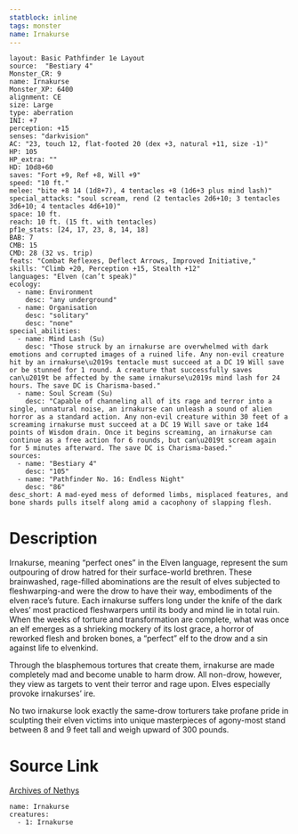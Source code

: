 ```yaml
---
statblock: inline
tags: monster
name: Irnakurse
---
```

```statblock
layout: Basic Pathfinder 1e Layout
source:  "Bestiary 4"
Monster_CR: 9
name: Irnakurse
Monster_XP: 6400
alignment: CE
size: Large
type: aberration
INI: +7
perception: +15
senses: "darkvision"
AC: "23, touch 12, flat-footed 20 (dex +3, natural +11, size -1)"
HP: 105
HP_extra: ""
HD: 10d8+60
saves: "Fort +9, Ref +8, Will +9"
speed: "10 ft."
melee: "bite +8 14 (1d8+7), 4 tentacles +8 (1d6+3 plus mind lash)"
special_attacks: "soul scream, rend (2 tentacles 2d6+10; 3 tentacles 3d6+10; 4 tentacles 4d6+10)"
space: 10 ft.
reach: 10 ft. (15 ft. with tentacles)
pf1e_stats: [24, 17, 23, 8, 14, 18]
BAB: 7
CMB: 15
CMD: 28 (32 vs. trip)
feats: "Combat Reflexes, Deflect Arrows, Improved Initiative,"
skills: "Climb +20, Perception +15, Stealth +12"
languages: "Elven (can’t speak)"
ecology:
  - name: Environment
    desc: "any underground"
  - name: Organisation
    desc: "solitary"
    desc: "none"
special_abilities:
  - name: Mind Lash (Su)
    desc: "Those struck by an irnakurse are overwhelmed with dark emotions and corrupted images of a ruined life. Any non-evil creature hit by an irnakurse\u2019s tentacle must succeed at a DC 19 Will save or be stunned for 1 round. A creature that successfully saves can\u2019t be affected by the same irnakurse\u2019s mind lash for 24 hours. The save DC is Charisma-based."
  - name: Soul Scream (Su)
    desc: "Capable of channeling all of its rage and terror into a single, unnatural noise, an irnakurse can unleash a sound of alien horror as a standard action. Any non-evil creature within 30 feet of a screaming irnakurse must succeed at a DC 19 Will save or take 1d4 points of Wisdom drain. Once it begins screaming, an irnakurse can continue as a free action for 6 rounds, but can\u2019t scream again for 5 minutes afterward. The save DC is Charisma-based."
sources:
  - name: "Bestiary 4"
    desc: "105"
  - name: "Pathfinder No. 16: Endless Night"
    desc: "86"
desc_short: A mad-eyed mess of deformed limbs, misplaced features, and bone shards pulls itself along amid a cacophony of slapping flesh.
```
# Description
Irnakurse, meaning “perfect ones” in the Elven language, represent the sum outpouring of drow hatred for their surface-world brethren. These brainwashed, rage-filled abominations are the result of elves subjected to fleshwarping-and were the drow to have their way, embodiments of the elven race’s future. Each irnakurse suffers long under the knife of the dark elves’ most practiced fleshwarpers until its body and mind lie in total ruin. When the weeks of torture and transformation are complete, what was once an elf emerges as a shrieking mockery of its lost grace, a horror of reworked flesh and broken bones, a “perfect” elf to the drow and a sin against life to elvenkind.

Through the blasphemous tortures that create them, irnakurse are made completely mad and become unable to harm drow. All non-drow, however, they view as targets to vent their terror and rage upon. Elves especially provoke irnakurses’ ire.

No two irnakurse look exactly the same-drow torturers take profane pride in sculpting their elven victims into unique masterpieces of agony-most stand between 8 and 9 feet tall and weigh upward of 300 pounds.
# Source Link
[Archives of Nethys](https://aonprd.com/MonsterDisplay.aspx?ItemName=Irnakurse)
```encounter-table
name: Irnakurse
creatures:
  - 1: Irnakurse
```
